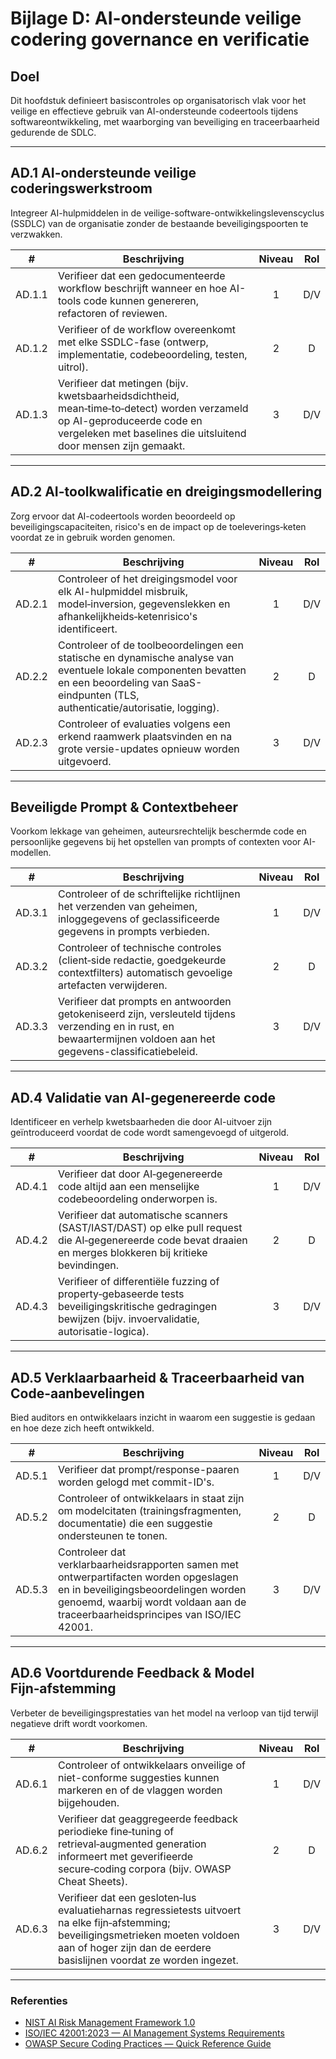 # Bijlage D: AI-ondersteunde veilige codering governance en verificatie

## Doel

Dit hoofdstuk definieert basiscontroles op organisatorisch vlak voor het veilige en effectieve gebruik van AI-ondersteunde codeertools tijdens softwareontwikkeling, met waarborging van beveiliging en traceerbaarheid gedurende de SDLC.

---

## AD.1 AI-ondersteunde veilige coderingswerkstroom

Integreer AI-hulpmiddelen in de veilige-software-ontwikkelingslevenscyclus (SSDLC) van de organisatie zonder de bestaande beveiligingspoorten te verzwakken.

|   #    | Beschrijving                                                                                                                                                                                | Niveau | Rol |
| :----: | ------------------------------------------------------------------------------------------------------------------------------------------------------------------------------------------- | :----: | :-: |
| AD.1.1 | Verifieer dat een gedocumenteerde workflow beschrijft wanneer en hoe AI-tools code kunnen genereren, refactoren of reviewen.                                                                |   1    | D/V |
| AD.1.2 | Verifieer of de workflow overeenkomt met elke SSDLC-fase (ontwerp, implementatie, codebeoordeling, testen, uitrol).                                                                         |   2    |  D  |
| AD.1.3 | Verifieer dat metingen (bijv. kwetsbaarheidsdichtheid, mean‑time‑to‑detect) worden verzameld op AI-geproduceerde code en vergeleken met baselines die uitsluitend door mensen zijn gemaakt. |   3    | D/V |

---

## AD.2 AI-toolkwalificatie en dreigingsmodellering

Zorg ervoor dat AI-codeertools worden beoordeeld op beveiligingscapaciteiten, risico's en de impact op de toeleverings‑keten voordat ze in gebruik worden genomen.

|   #    | Beschrijving                                                                                                                                                                                       | Niveau | Rol |
| :----: | -------------------------------------------------------------------------------------------------------------------------------------------------------------------------------------------------- | :----: | :-: |
| AD.2.1 | Controleer of het dreigingsmodel voor elk AI-hulpmiddel misbruik, model‑inversion, gegevenslekken en afhankelijkheids‑ketenrisico's identificeert.                                                 |   1    | D/V |
| AD.2.2 | Controleer of de toolbeoordelingen een statische en dynamische analyse van eventuele lokale componenten bevatten en een beoordeling van SaaS-eindpunten (TLS, authenticatie/autorisatie, logging). |   2    |  D  |
| AD.2.3 | Controleer of evaluaties volgens een erkend raamwerk plaatsvinden en na grote versie-updates opnieuw worden uitgevoerd.                                                                            |   3    | D/V |

---

## Beveiligde Prompt & Contextbeheer

Voorkom lekkage van geheimen, auteursrechtelijk beschermde code en persoonlijke gegevens bij het opstellen van prompts of contexten voor AI-modellen.

|   #    | Beschrijving                                                                                                                                                        | Niveau | Rol |
| :----: | ------------------------------------------------------------------------------------------------------------------------------------------------------------------- | :----: | :-: |
| AD.3.1 | Controleer of de schriftelijke richtlijnen het verzenden van geheimen, inloggegevens of geclassificeerde gegevens in prompts verbieden.                             |   1    | D/V |
| AD.3.2 | Controleer of technische controles (client‑side redactie, goedgekeurde contextfilters) automatisch gevoelige artefacten verwijderen.                                |   2    |  D  |
| AD.3.3 | Verifieer dat prompts en antwoorden getokeniseerd zijn, versleuteld tijdens verzending en in rust, en bewaartermijnen voldoen aan het gegevens-classificatiebeleid. |   3    | D/V |

---

## AD.4 Validatie van AI‑gegenereerde code

Identificeer en verhelp kwetsbaarheden die door AI-uitvoer zijn geïntroduceerd voordat de code wordt samengevoegd of uitgerold.

|   #    | Beschrijving                                                                                                                                                   | Niveau | Rol |
| :----: | -------------------------------------------------------------------------------------------------------------------------------------------------------------- | :----: | :-: |
| AD.4.1 | Verifieer dat door AI‑gegenereerde code altijd aan een menselijke codebeoordeling onderworpen is.                                                              |   1    | D/V |
| AD.4.2 | Verifieer dat automatische scanners (SAST/IAST/DAST) op elke pull request die AI‑gegenereerde code bevat draaien en merges blokkeren bij kritieke bevindingen. |   2    |  D  |
| AD.4.3 | Verifieer of differentiële fuzzing of property‑gebaseerde tests beveiligingskritische gedragingen bewijzen (bijv. invoervalidatie, autorisatie-logica).        |   3    | D/V |

---

## AD.5 Verklaarbaarheid & Traceerbaarheid van Code-aanbevelingen

Bied auditors en ontwikkelaars inzicht in waarom een suggestie is gedaan en hoe deze zich heeft ontwikkeld.

|   #    | Beschrijving                                                                                                                                                                                                     | Niveau | Rol |
| :----: | ---------------------------------------------------------------------------------------------------------------------------------------------------------------------------------------------------------------- | :----: | :-: |
| AD.5.1 | Verifieer dat prompt/response-paaren worden gelogd met commit-ID's.                                                                                                                                              |   1    | D/V |
| AD.5.2 | Controleer of ontwikkelaars in staat zijn om modelcitaten (trainingsfragmenten, documentatie) die een suggestie ondersteunen te tonen.                                                                           |   2    |  D  |
| AD.5.3 | Controleer dat verklarbaarheidsrapporten samen met ontwerpartifacten worden opgeslagen en in beveiligingsbeoordelingen worden genoemd, waarbij wordt voldaan aan de traceerbaarheidsprincipes van ISO/IEC 42001. |   3    | D/V |

---

## AD.6 Voortdurende Feedback & Model Fijn‑afstemming

Verbeter de beveiligingsprestaties van het model na verloop van tijd terwijl negatieve drift wordt voorkomen.

|   #    | Beschrijving                                                                                                                                                                                                 | Niveau | Rol |
| :----: | ------------------------------------------------------------------------------------------------------------------------------------------------------------------------------------------------------------ | :----: | :-: |
| AD.6.1 | Controleer of ontwikkelaars onveilige of niet-conforme suggesties kunnen markeren en of de vlaggen worden bijgehouden.                                                                                       |   1    | D/V |
| AD.6.2 | Verifieer dat geaggregeerde feedback periodieke fine‑tuning of retrieval‑augmented generation informeert met geverifieerde secure‑coding corpora (bijv. OWASP Cheat Sheets).                                 |   2    |  D  |
| AD.6.3 | Verifieer dat een gesloten‑lus evaluatieharnas regressietests uitvoert na elke fijn‑afstemming; beveiligingsmetrieken moeten voldoen aan of hoger zijn dan de eerdere basislijnen voordat ze worden ingezet. |   3    | D/V |

---

### Referenties

* [NIST AI Risk Management Framework 1.0](https://nvlpubs.nist.gov/nistpubs/ai/nist.ai.100-1.pdf)
* [ISO/IEC 42001:2023 — AI Management Systems Requirements](https://www.iso.org/standard/81230.html)
* [OWASP Secure Coding Practices — Quick Reference Guide](https://owasp.org/www-project-secure-coding-practices-quick-reference-guide/)

